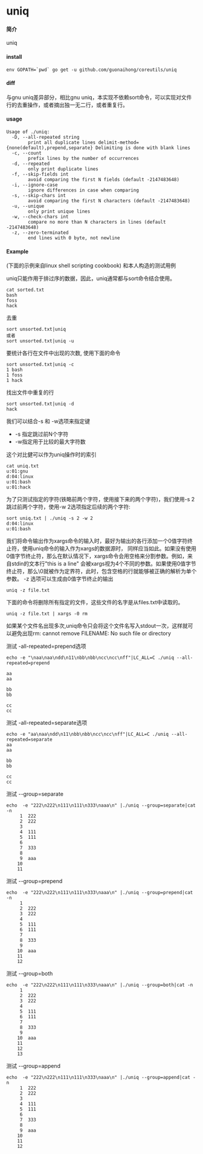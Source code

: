 # uniq

#### 简介
uniq

#### install
```
env GOPATH=`pwd` go get -u github.com/guonaihong/coreutils/uniq
```

#### diff
与gnu uniq差异部分，相比gnu uniq，本实现不依赖sort命令，可以实现对文件行的去重操作，或者摘出独一无二行，或者重复行。

#### usage

```console
Usage of ./uniq:
  -D, --all-repeated string
        print all duplicate lines delimit-method={none(default),prepend,separate} Delimiting is done with blank lines
  -c, --count
        prefix lines by the number of occurrences
  -d, --repeated
        only print duplicate lines
  -f, --skip-fields int
        avoid comparing the first N fields (default -2147483648)
  -i, --ignore-case
        ignore differences in case when comparing
  -s, --skip-chars int
        avoid comparing the first N characters (default -2147483648)
  -u, --unique
        only print unique lines
  -w, --check-chars int
        compare no more than N characters in lines (default -2147483648)
  -z, --zero-terminated
        end lines with 0 byte, not newline
```
#### Example
(下面的示例来自linux shell scripting cookbook) 和本人构造的测试用例

uniq只能作用于排过序的数据，因此，uniq通常都与sort命令结合使用。
```
cat sorted.txt
bash
foss
hack
```
去重
```
sort unsorted.txt|uniq
或者
sort unsorted.txt|uniq -u
```

要统计各行在文件中出现的次数, 使用下面的命令
```
sort unsorted.txt|uniq -c
1 bash
1 foss
1 hack
```
找出文件中重复的行
```
sort unsorted.txt|uniq -d
hack
```

我们可以结合-s 和 -w选项来指定键
* -s 指定跳过前N个字符
* -w指定用于比较的最大字符数

这个对比健可以作为uniq操作时的索引
```
cat uniq.txt
u:01:gnu
d:04:linux
u:01:bash
u:01:hack
```

为了只测试指定的字符(铁略前两个字符，使用接下来的两个字符)，我们使用-s 2跳过前两个字符，使用-w 2选项指定后续的两个字符:
```
sort uniq.txt | ./uniq -s 2 -w 2
d:04:linux
u:01:bash
```

我们将命令输出作为xargs命令的输入时，最好为输出的各行添加一个0值字符终止符，使用uniq命令的输入作为xargs的数据源时，
同样应当如此。如果没有使用0值字节终止符，那么在默认情况下，xargs命令会用空格来分割参数。例如，来自stdin的文本行"this is a line"
会被xargs视为4个不同的参数。如果使用0值字节终止符，那么\0就被作为定界符，此时，包含空格的行就能够被正确的解析为单个参数。
-z 选项可以生成由0值字节终止的输出
```
uniq -z file.txt
```

下面的命令将删除所有指定的文件，这些文件的名字是从files.txt中读取的。
```
uniq -z file.txt | xargs -0 rm
```
如果某个文件名出现多次,uniq命令只会将这个文件名写入stdout一次，这样就可以避免出现rm: cannot remove FILENAME: No such file or directory

测试 -all-repeated=prepend选项
```
echo -e "\naa\naa\ndd\n11\nbb\nbb\ncc\ncc\nff"|LC_ALL=C ./uniq --all-repeated=prepend

aa
aa

bb
bb

cc
cc
```

测试 -all-repeated=separate选项
```
echo -e "aa\naa\ndd\n11\nbb\nbb\ncc\ncc\nff"|LC_ALL=C ./uniq --all-repeated=separate
aa
aa

bb
bb

cc
cc
```

测试 --group=separate
```
echo  -e "222\n222\n111\n111\n333\naaa\n" |./uniq --group=separate|cat -n
     1  222
     2  222
     3  
     4  111
     5  111
     6  
     7  333
     8  
     9  aaa
    10  
    11  

```

测试 --group=prepend
```
echo  -e "222\n222\n111\n111\n333\naaa\n" |./uniq --group=prepend|cat -n
     1  
     2  222
     3  222
     4  
     5  111
     6  111
     7  
     8  333
     9  
    10  aaa
    11  
    12  
```
测试 --group=both
```
echo  -e "222\n222\n111\n111\n333\naaa\n" |./uniq --group=both|cat -n
     1  
     2  222
     3  222
     4  
     5  111
     6  111
     7  
     8  333
     9  
    10  aaa
    11  
    12  
    13  

```
测试 --group=append
```
echo  -e "222\n222\n111\n111\n333\naaa\n" |./uniq --group=append|cat -n
     1  222
     2  222
     3  
     4  111
     5  111
     6  
     7  333
     8  
     9  aaa
    10  
    11  
    12  

```
